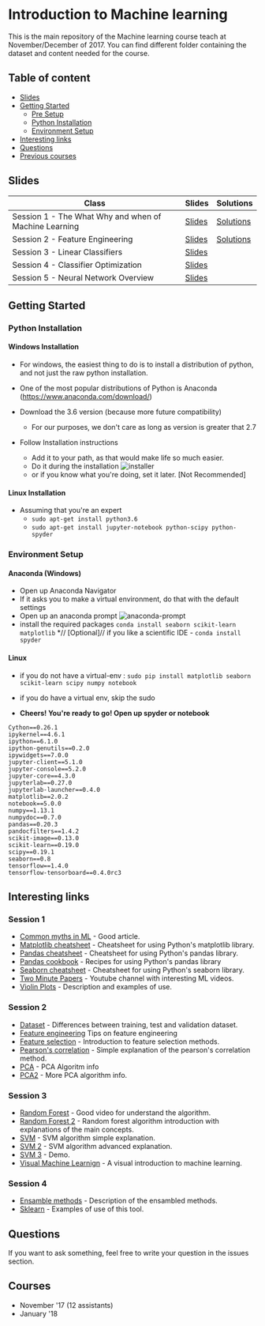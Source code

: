 # Introduction to Machine learning 

This is the main repository of the Machine learning course teach at November/December of 2017. You can find different folder containing the dataset and content needed for the course.

## Table of content

* [Slides](#slides)
* [Getting Started](#getting-started)
  * [Pre Setup](#pre-setup)
  * [Python Installation](#python-installation)
  * [Environment Setup](#environment-setup)
* [Interesting links](#interesting-links)
* [Questions](#questions)
* [Previous courses](#courses)

## Slides

| Class | Slides | Solutions |
| ------ | ------ | ------ |
| Session 1 - The What Why and when of Machine Learning | [Slides](https://docs.google.com/presentation/d/13au8KeMavSuW1GjYMbFT2rWlb6EVjEgINNsbdidjoFE/edit?usp=sharing) | [Solutions](https://github.com/altran-machine-learning-course/course_11_2017/blob/master/Week1/Session1_solutions.ipynb) |
| Session 2 - Feature Engineering | [Slides](https://docs.google.com/presentation/d/1W9ZADTIKhLyJXycjbqPPzLq8nySfGcOgDH7wNwfnGfY/edit?usp=sharing) | [Solutions](https://github.com/altran-machine-learning-course/course_11_2017/blob/master/Week1/Session2_solutions.ipynb) |
| Session 3 - Linear Classifiers | [Slides](https://docs.google.com/presentation/d/1el2enYn7nMsDVX5JMpHZW4EzsknJ0ML7onqJLyvPIGc/edit?usp=sharing) | |
| Session 4 - Classifier Optimization | [Slides](https://drive.google.com/open?id=1c3idr6asSKBdmE_Y0jToBkSg7BuNDkG4b65cmLHEBt8) | |
| Session 5 - Neural Network Overview | [Slides](https://docs.google.com/presentation/d/1leQ8uL-Cq7zWFABZOlLkFJUJYn0pccbCuCUwnOPsuoo/edit?usp=sharing) | |


## Getting Started

### Python Installation
#### Windows Installation

* For windows, the easiest thing to do is to install a distribution of python, and not just the raw python installation. 

* One of the most popular distributions of Python is Anaconda (https://www.anaconda.com/download/)

* Download the 3.6 version (because more future compatibility)
  * For our purposes, we don't care as long as version is greater that 2.7

* Follow Installation instructions
  * Add it to your path, as that would make life so much easier.
  * Do it during the installation ![installer](https://i.imgur.com/QcMBDZ5.png)
  * or if you know what you're doing, set it later. [Not Recommended]

#### Linux Installation

* Assuming that you're an expert
  * `sudo apt-get install python3.6`
  * `sudo apt-get install jupyter-notebook python-scipy python-spyder`


### Environment Setup 
#### Anaconda (Windows)
  * Open up Anaconda Navigator
  * If it asks you to make a virtual environment, do that with the default settings
  * Open up an anaconda prompt ![anaconda-prompt](https://i.imgur.com/bzQpBx8.png)
  * install the required packages `conda install seaborn scikit-learn matplotlib`
  *// [Optional]// if you like a scientific IDE - ` conda install spyder `


#### Linux
  * if you do not have a virtual-env : `sudo pip install matplotlib seaborn scikit-learn scipy numpy notebook`
  * if you do have a virtual env, skip the sudo

* **Cheers! You're ready to go! Open up spyder or notebook**

```
Cython==0.26.1
ipykernel==4.6.1
ipython==6.1.0
ipython-genutils==0.2.0
ipywidgets==7.0.0
jupyter-client==5.1.0
jupyter-console==5.2.0
jupyter-core==4.3.0
jupyterlab==0.27.0
jupyterlab-launcher==0.4.0
matplotlib==2.0.2
notebook==5.0.0
numpy==1.13.1
numpydoc==0.7.0
pandas==0.20.3
pandocfilters==1.4.2
scikit-image==0.13.0
scikit-learn==0.19.0
scipy==0.19.1
seaborn==0.8
tensorflow==1.4.0
tensorflow-tensorboard==0.4.0rc3
```

## Interesting links
### Session 1
* [Common myths in ML](http://www.iamwire.com/2017/07/3-common-myths-around-machine-learning/156129) - Good article.
* [Matplotlib cheatsheet](https://s3.amazonaws.com/assets.datacamp.com/blog_assets/Python_Matplotlib_Cheat_Sheet.pdf) - Cheatsheet for using Python's matplotlib library.
* [Pandas cheatsheet](https://s3.amazonaws.com/assets.datacamp.com/blog_assets/PandasPythonForDataScience.pdf) - Cheatsheet for using Python's pandas library.
* [Pandas cookbook](https://github.com/jvns/pandas-cookbook) - Recipes for using Python's pandas library
* [Seaborn cheatsheet](https://s3.amazonaws.com/assets.datacamp.com/blog_assets/Python_Seaborn_Cheat_Sheet.pdf) - Cheatsheet for using Python's seaborn library.
* [Two Minute Papers](https://www.youtube.com/user/keeroyz/videos) - Youtube channel with interesting ML videos.
* [Violin Plots](https://blog.modeanalytics.com/violin-plot-examples/) - Description and examples of use.
### Session 2
* [Dataset](https://machinelearningmastery.com/difference-test-validation-datasets/) - Differences between training, test and validation dataset.
* [Feature engineering](https://elitedatascience.com/feature-engineering-best-practices) Tips on feature engineering
* [Feature selection](https://www.analyticsvidhya.com/blog/2016/12/introduction-to-feature-selection-methods-with-an-example-or-how-to-select-the-right-variables/) - Introduction to feature selection methods.
* [Pearson's correlation](https://blog.bigml.com/2015/09/21/looking-for-connections-in-your-data-correlation-coefficients/) - Simple explanation of the pearson's correlation method.
* [PCA](http://setosa.io/ev/principal-component-analysis/) - PCA Algoritm info
* [PCA2](https://georgemdallas.wordpress.com/2013/10/30/principal-component-analysis-4-dummies-eigenvectors-eigenvalues-and-dimension-reduction/) - More PCA algorithm info.
### Session 3
* [Random Forest](https://www.youtube.com/watch?v=D_2LkhMJcfY) - Good video for understand the algorithm.
* [Random Forest 2](https://www.analyticsvidhya.com/blog/2014/06/introduction-random-forest-simplified/ ) - Random forest algorithm  introduction with explanations of the main concepts.
* [SVM](https://www.kdnuggets.com/2016/07/support-vector-machines-simple-explanation.html) - SVM algorithm simple explanation.
* [SVM 2](https://www.svm-tutorial.com/2014/11/svm-understanding-math-part-1/) - SVM algorithm advanced explanation.
* [SVM 3](http://cs.stanford.edu/people/karpathy/svmjs/demo/) - Demo.
* [Visual Machine Learnign](http://www.r2d3.us/visual-intro-to-machine-learning-part-1/) - A visual introduction to machine learning.
### Session 4
* [Ensamble methods](https://www.toptal.com/machine-learning/ensemble-methods-machine-learning) - Description of the ensambled methods.
* [Sklearn](https://machinelearningmastery.com/how-to-tune-algorithm-parameters-with-scikit-learn/) - Examples of use of this tool.

## Questions

If you want to ask something, feel free to write your question in the issues section.
 
## Courses
* November '17 (12 assistants)
* January '18
